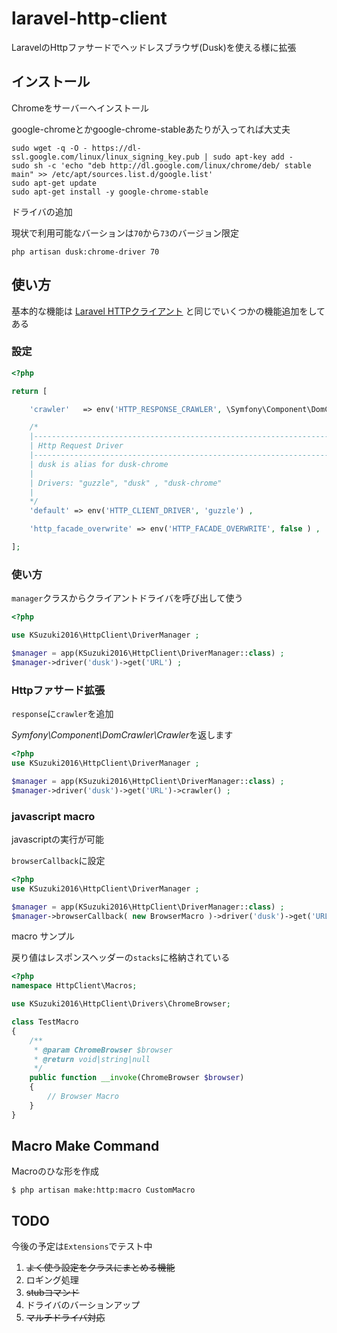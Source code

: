 # laravel-http-client

LaravelのHttpファサードでヘッドレスブラウザ(Dusk)を使える様に拡張

## インストール

Chromeをサーバーへインストール  

google-chromeとかgoogle-chrome-stableあたりが入ってれば大丈夫  

``` shell script
sudo wget -q -O - https://dl-ssl.google.com/linux/linux_signing_key.pub | sudo apt-key add -
sudo sh -c 'echo "deb http://dl.google.com/linux/chrome/deb/ stable main" >> /etc/apt/sources.list.d/google.list'
sudo apt-get update
sudo apt-get install -y google-chrome-stable
```

ドライバの追加

現状で利用可能なバーションは`70`から`73`のバージョン限定

``` shell script
php artisan dusk:chrome-driver 70
```

## 使い方

基本的な機能は [Laravel HTTPクライアント](https://readouble.com/laravel/8.x/ja/http-client.html) と同じでいくつかの機能追加をしてある

### 設定

``` php
<?php

return [

    'crawler'   => env('HTTP_RESPONSE_CRAWLER', \Symfony\Component\DomCrawler\Crawler::class ) ,

    /*
    |--------------------------------------------------------------------------
    | Http Request Driver
    |--------------------------------------------------------------------------
    | dusk is alias for dusk-chrome
    |
    | Drivers: "guzzle", "dusk" , "dusk-chrome"
    |
    */
    'default' => env('HTTP_CLIENT_DRIVER', 'guzzle') ,

    'http_facade_overwrite' => env('HTTP_FACADE_OVERWRITE', false ) ,

];
```

### 使い方

`manager`クラスからクライアントドライバを呼び出して使う

``` php
<?php

use KSuzuki2016\HttpClient\DriverManager ;

$manager = app(KSuzuki2016\HttpClient\DriverManager::class) ;
$manager->driver('dusk')->get('URL') ;

```

### Httpファサード拡張

`response`に`crawler`を追加

*Symfony\Component\DomCrawler\Crawler*を返します

``` php
<?php
use KSuzuki2016\HttpClient\DriverManager ;

$manager = app(KSuzuki2016\HttpClient\DriverManager::class) ;
$manager->driver('dusk')->get('URL')->crawler() ;
```

### javascript macro

javascriptの実行が可能

`browserCallback`に設定

``` php
<?php
use KSuzuki2016\HttpClient\DriverManager ;

$manager = app(KSuzuki2016\HttpClient\DriverManager::class) ;
$manager->browserCallback( new BrowserMacro )->driver('dusk')->get('URL') ;
```

macro サンプル

戻り値はレスポンスヘッダーの`stacks`に格納されている

``` php
<?php
namespace HttpClient\Macros;

use KSuzuki2016\HttpClient\Drivers\ChromeBrowser;

class TestMacro
{
    /**
     * @param ChromeBrowser $browser
     * @return void|string|null
     */
    public function __invoke(ChromeBrowser $browser)
    {
        // Browser Macro
    }
}
```

## Macro Make Command

Macroのひな形を作成

``` shell script
$ php artisan make:http:macro CustomMacro
```

## TODO

今後の予定は`Extensions`でテスト中

1. ~~よく使う設定をクラスにまとめる機能~~
1. ロギング処理
1. ~~stubコマンド~~
1. ドライバのバーションアップ
1. ~~マルチドライバ対応~~

